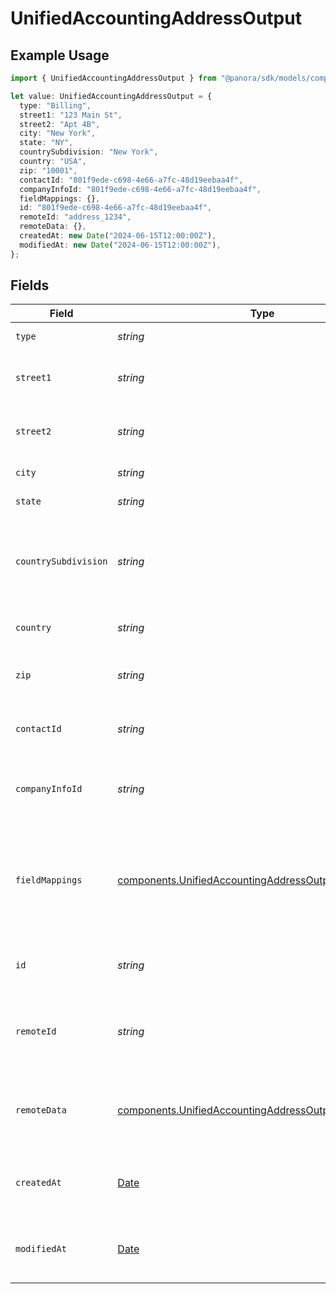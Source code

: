 # UnifiedAccountingAddressOutput

## Example Usage

```typescript
import { UnifiedAccountingAddressOutput } from "@panora/sdk/models/components";

let value: UnifiedAccountingAddressOutput = {
  type: "Billing",
  street1: "123 Main St",
  street2: "Apt 4B",
  city: "New York",
  state: "NY",
  countrySubdivision: "New York",
  country: "USA",
  zip: "10001",
  contactId: "801f9ede-c698-4e66-a7fc-48d19eebaa4f",
  companyInfoId: "801f9ede-c698-4e66-a7fc-48d19eebaa4f",
  fieldMappings: {},
  id: "801f9ede-c698-4e66-a7fc-48d19eebaa4f",
  remoteId: "address_1234",
  remoteData: {},
  createdAt: new Date("2024-06-15T12:00:00Z"),
  modifiedAt: new Date("2024-06-15T12:00:00Z"),
};
```

## Fields

| Field                                                                                                                            | Type                                                                                                                             | Required                                                                                                                         | Description                                                                                                                      | Example                                                                                                                          |
| -------------------------------------------------------------------------------------------------------------------------------- | -------------------------------------------------------------------------------------------------------------------------------- | -------------------------------------------------------------------------------------------------------------------------------- | -------------------------------------------------------------------------------------------------------------------------------- | -------------------------------------------------------------------------------------------------------------------------------- |
| `type`                                                                                                                           | *string*                                                                                                                         | :heavy_minus_sign:                                                                                                               | The type of the address                                                                                                          | Billing                                                                                                                          |
| `street1`                                                                                                                        | *string*                                                                                                                         | :heavy_minus_sign:                                                                                                               | The first line of the street address                                                                                             | 123 Main St                                                                                                                      |
| `street2`                                                                                                                        | *string*                                                                                                                         | :heavy_minus_sign:                                                                                                               | The second line of the street address                                                                                            | Apt 4B                                                                                                                           |
| `city`                                                                                                                           | *string*                                                                                                                         | :heavy_minus_sign:                                                                                                               | The city of the address                                                                                                          | New York                                                                                                                         |
| `state`                                                                                                                          | *string*                                                                                                                         | :heavy_minus_sign:                                                                                                               | The state of the address                                                                                                         | NY                                                                                                                               |
| `countrySubdivision`                                                                                                             | *string*                                                                                                                         | :heavy_minus_sign:                                                                                                               | The country subdivision (e.g., province or state) of the address                                                                 | New York                                                                                                                         |
| `country`                                                                                                                        | *string*                                                                                                                         | :heavy_minus_sign:                                                                                                               | The country of the address                                                                                                       | USA                                                                                                                              |
| `zip`                                                                                                                            | *string*                                                                                                                         | :heavy_minus_sign:                                                                                                               | The zip or postal code of the address                                                                                            | 10001                                                                                                                            |
| `contactId`                                                                                                                      | *string*                                                                                                                         | :heavy_minus_sign:                                                                                                               | The UUID of the associated contact                                                                                               | 801f9ede-c698-4e66-a7fc-48d19eebaa4f                                                                                             |
| `companyInfoId`                                                                                                                  | *string*                                                                                                                         | :heavy_minus_sign:                                                                                                               | The UUID of the associated company info                                                                                          | 801f9ede-c698-4e66-a7fc-48d19eebaa4f                                                                                             |
| `fieldMappings`                                                                                                                  | [components.UnifiedAccountingAddressOutputFieldMappings](../../models/components/unifiedaccountingaddressoutputfieldmappings.md) | :heavy_minus_sign:                                                                                                               | The custom field mappings of the object between the remote 3rd party & Panora                                                    | {<br/>"custom_field_1": "value1",<br/>"custom_field_2": "value2"<br/>}                                                           |
| `id`                                                                                                                             | *string*                                                                                                                         | :heavy_minus_sign:                                                                                                               | The UUID of the address record                                                                                                   | 801f9ede-c698-4e66-a7fc-48d19eebaa4f                                                                                             |
| `remoteId`                                                                                                                       | *string*                                                                                                                         | :heavy_minus_sign:                                                                                                               | The remote ID of the address in the context of the 3rd Party                                                                     | address_1234                                                                                                                     |
| `remoteData`                                                                                                                     | [components.UnifiedAccountingAddressOutputRemoteData](../../models/components/unifiedaccountingaddressoutputremotedata.md)       | :heavy_minus_sign:                                                                                                               | The remote data of the address in the context of the 3rd Party                                                                   | {<br/>"raw_data": {<br/>"additional_field": "some value"<br/>}<br/>}                                                             |
| `createdAt`                                                                                                                      | [Date](https://developer.mozilla.org/en-US/docs/Web/JavaScript/Reference/Global_Objects/Date)                                    | :heavy_minus_sign:                                                                                                               | The created date of the address record                                                                                           | 2024-06-15T12:00:00Z                                                                                                             |
| `modifiedAt`                                                                                                                     | [Date](https://developer.mozilla.org/en-US/docs/Web/JavaScript/Reference/Global_Objects/Date)                                    | :heavy_minus_sign:                                                                                                               | The last modified date of the address record                                                                                     | 2024-06-15T12:00:00Z                                                                                                             |
